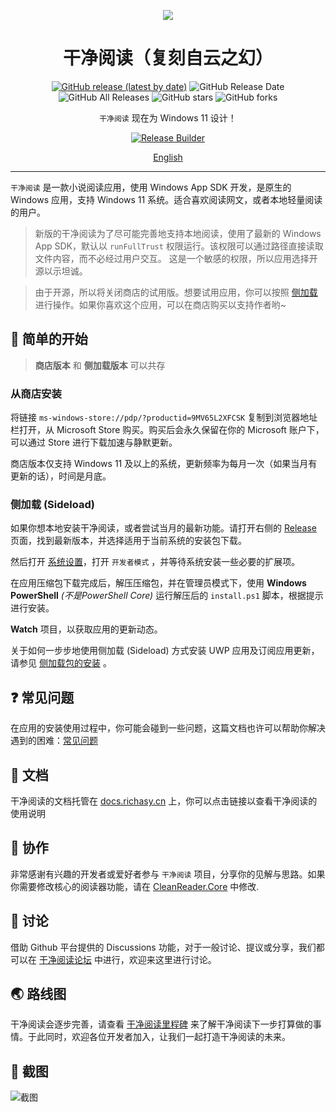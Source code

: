 <p align="center">
<img src="https://s1.328888.xyz/2022/04/09/XWewg.png"/>
</p>

<div align="center">

# 干净阅读（复刻自云之幻）

[![GitHub release (latest by date)](https://img.shields.io/github/v/release/Clean-Reader/CleanReader.Desktop)](https://github.com/Clean-Reader/CleanReader.Desktop/releases) ![GitHub Release Date](https://img.shields.io/github/release-date/Clean-Reader/CleanReader.Desktop) ![GitHub All Releases](https://img.shields.io/github/downloads/Clean-Reader/CleanReader.Desktop/total) ![GitHub stars](https://img.shields.io/github/stars/Clean-Reader/CleanReader.Desktop?style=flat) ![GitHub forks](https://img.shields.io/github/forks/Clean-Reader/CleanReader.Desktop)

`干净阅读` 现在为 Windows 11 设计！
  
[![Release Builder](https://github.com/Clean-Reader/CleanReader.Desktop/actions/workflows/release-builder.yml/badge.svg)](https://github.com/Clean-Reader/CleanReader.Desktop/actions/workflows/release-builder.yml)

[English](README_EN.md)

</div>

---

`干净阅读` 是一款小说阅读应用，使用 Windows App SDK 开发，是原生的 Windows 应用，支持 Windows 11 系统。适合喜欢阅读网文，或者本地轻量阅读的用户。

> 新版的干净阅读为了尽可能完善地支持本地阅读，使用了最新的 Windows App SDK，默认以 `runFullTrust` 权限运行。该权限可以通过路径直接读取文件内容，而不必经过用户交互。 这是一个敏感的权限，所以应用选择开源以示坦诚。

> 由于开源，所以将关闭商店的试用版。想要试用应用，你可以按照 [侧加载](#侧加载-sideload) 进行操作。如果你喜欢这个应用，可以在商店购买以支持作者哟~

## 🙌 简单的开始

> **商店版本** 和 **侧加载版本** 可以共存

### 从商店安装

将链接 `ms-windows-store://pdp/?productid=9MV65L2XFCSK` 复制到浏览器地址栏打开，从 Microsoft Store 购买。购买后会永久保留在你的 Microsoft 账户下，可以通过 Store 进行下载加速与静默更新。

商店版本仅支持 Windows 11 及以上的系统，更新频率为每月一次（如果当月有更新的话），时间是月底。

### 侧加载 (Sideload)

如果你想本地安装干净阅读，或者尝试当月的最新功能。请打开右侧的 [Release](https://github.com/Clean-Reader/CleanReader.Desktop/releases) 页面，找到最新版本，并选择适用于当前系统的安装包下载。

然后打开 [系统设置](ms-settings:developers)，打开 `开发者模式` ，并等待系统安装一些必要的扩展项。

在应用压缩包下载完成后，解压压缩包，并在管理员模式下，使用 **Windows PowerShell** *(不是PowerShell Core)* 运行解压后的 `install.ps1` 脚本，根据提示进行安装。

**Watch** 项目，以获取应用的更新动态。

关于如何一步步地使用侧加载 (Sideload) 方式安装 UWP 应用及订阅应用更新，请参见 [侧加载包的安装](https://docs.richasy.cn/clean-reader/sideload) 。

## ❓ 常见问题

在应用的安装使用过程中，你可能会碰到一些问题，这篇文档也许可以帮助你解决遇到的困难：[常见问题](https://docs.richasy.cn/clean-reader/qa)

## 📃 文档

干净阅读的文档托管在 [docs.richasy.cn](https://docs.richasy.cn/clean-reader/desktop) 上，你可以点击链接以查看干净阅读的使用说明

## 🚀 协作

非常感谢有兴趣的开发者或爱好者参与 `干净阅读` 项目，分享你的见解与思路。如果你需要修改核心的阅读器功能，请在 [CleanReader.Core](https://github.com/Clean-Reader/CleanReader.Core) 中修改.

## 💬 讨论

借助 Github 平台提供的 Discussions 功能，对于一般讨论、提议或分享，我们都可以在 [干净阅读论坛](https://github.com/Clean-Reader/CleanReader.Desktop/discussions) 中进行，欢迎来这里进行讨论。

## 🌏 路线图

干净阅读会逐步完善，请查看 [干净阅读里程碑](https://github.com/Clean-Reader/CleanReader.Desktop/milestones) 来了解干净阅读下一步打算做的事情。于此同时，欢迎各位开发者加入，让我们一起打造干净阅读的未来。

## 🧩 截图

![截图](./assets/screenshot.png)
